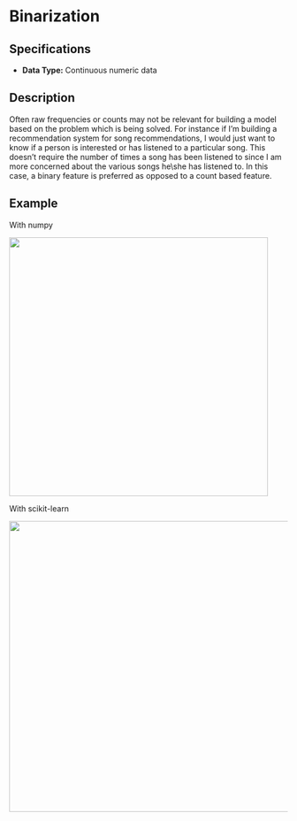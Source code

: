 # Binarization

## Specifications

- **Data Type:** Continuous numeric data

## Description

Often raw frequencies or counts may not be relevant for building a model based on the problem which is being solved. For instance if I’m building a recommendation system for song recommendations, I would just want to know if a person is interested or has listened to a particular song. This doesn’t require the number of times a song has been listened to since I am more concerned about the various songs he\\she has listened to. In this case, a binary feature is preferred as opposed to a count based feature.

## Example

With numpy

<img src="image1.jpg" style="width:4.8777in" />

With scikit-learn

<img src="image2.jpg" style="width:5.48228in" />
